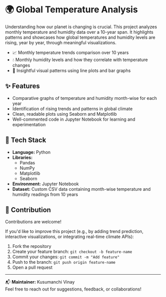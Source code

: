 # 🌍 Global Temperature Analysis

Understanding how our planet is changing is crucial. This project analyzes monthly temperature and humidity data over a 10-year span. It highlights patterns and showcases how global temperatures and humidity levels are rising, year by year, through meaningful visualizations.

- 📈 Monthly temperature trends comparison over 10 years  
- 💧 Monthly humidity levels and how they correlate with temperature changes  
- 🧠 Insightful visual patterns using line plots and bar graphs  

## ✨ Features

- Comparative graphs of temperature and humidity month-wise for each year
- Identification of rising trends and patterns in global climate
- Clean, readable plots using Seaborn and Matplotlib
- Well-commented code in Jupyter Notebook for learning and experimentation

## 🧰 Tech Stack

- **Language:** Python  
- **Libraries:** 
  - Pandas
  - NumPy
  - Matplotlib
  - Seaborn  
- **Environment:** Jupyter Notebook  
- **Dataset:** Custom CSV data containing month-wise temperature and humidity readings from 10 years

## 🤝 Contribution

Contributions are welcome!

If you'd like to improve this project (e.g., by adding trend prediction, interactive visualizations, or integrating real-time climate APIs):

1. Fork the repository
2. Create your feature branch: `git checkout -b feature-name`
3. Commit your changes: `git commit -m "Add feature"`
4. Push to the branch: `git push origin feature-name`
5. Open a pull request

---

📬 **Maintainer:** Kusumanchi Vinay  
Feel free to reach out for suggestions, feedback, or collaborations!
